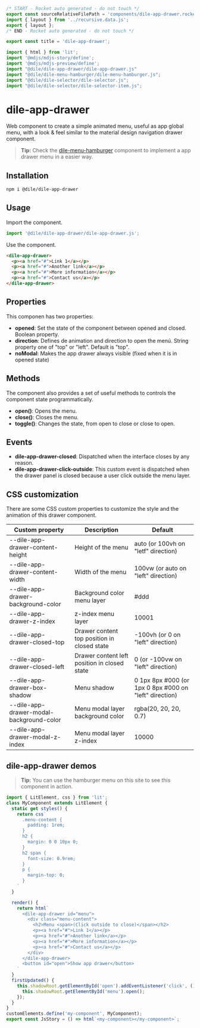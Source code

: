 ```js server
/* START - Rocket auto generated - do not touch */
export const sourceRelativeFilePath = 'components/dile-app-drawer.rocket.md';
import { layout } from '../recursive.data.js';
export { layout };
/* END - Rocket auto generated - do not touch */

export const title = 'dile-app-drawer';
```

```js script
import { html } from 'lit'; 
import '@mdjs/mdjs-story/define';
import '@mdjs/mdjs-preview/define';
import "@dile/dile-app-drawer/dile-app-drawer.js"
import "@dile/dile-menu-hamburger/dile-menu-hamburger.js";
import "@dile/dile-selector/dile-selector.js";
import "@dile/dile-selector/dile-selector-item.js";
```

# dile-app-drawer

Web component to create a simple animated menu, useful as app global menu, with a look & feel similar to the material design navigation drawer component.

> **Tip:** Check the [dile-menu-hamburger](/components/dile-menu-hamburger) component to implement a app drawer menu in a easier way.

## Installation

```bash
npm i @dile/dile-app-drawer
```

## Usage

Import the component.

```javascript
import '@dile/dile-app-drawer/dile-app-drawer.js';
```

Use the component.

```html
<dile-app-drawer>
  <p><a href="#">Link 1</a></p>
  <p><a href="#">Another link</a></p>
  <p><a href="#">More information</a></p>
  <p><a href="#">Contact us</a></p>
</dile-app-drawer>
```

## Properties

This componen has two properties:

- **opened**: Set the state of the component between opened and closed. Boolean property.
- **direction**: Defines de animation and direction to open the menú. String property one of "top" or "left". Default is "top".
- **noModal**: Makes the app drawer always visible (fixed when it is in opened state)

## Methods

The component also provides a set of useful methods to controls the component state programmatically.

- **open()**: Opens the menu.
- **close()**: Closes the menu.
- **toggle()**: Changes the state, from open to close or close to open.

## Events

- **dile-app-drawer-closed**: Dispatched when the interface closes by any reason.
- **dile-app-drawer-click-outside**: This custom event is dispatched when the drawer panel is closed because a user click outside the menu layer.

## CSS customization

There are some CSS custom properties to customize the style and the animation of this drawer component.

Custom property | Description | Default
----------------|-------------|---------
--dile-app-drawer-content-height | Height of the menu | auto (or 100vh on "letf" direction)
--dile-app-drawer-content-width | Width of the menu | 100vw (or auto on "left" direction)
--dile-app-drawer-background-color | Background color menu layer | #ddd
--dile-app-drawer-z-index | z-index menu layer | 10001
--dile-app-drawer-closed-top | Drawer content top position in closed state | -100vh (or 0 on "left" direction) 
--dile-app-drawer-closed-left | Drawer content left position in closed state | 0 (or -100vw on "left" direction) 
--dile-app-drawer-box-shadow | Menu shadow | 0 1px 8px #000 (or 1px 0 8px #000 on "left" direction)
--dile-app-drawer-modal-background-color | Menu modal layer background color | rgba(20, 20, 20, 0.7)
--dile-app-drawer-modal-z-index | Menu modal layer z-index | 10000

## dile-app-drawer demos

> **Tip:** You can use the hamburger menu on this site to see this component in action.

```js preview-story
import { LitElement, css } from 'lit';
class MyComponent extends LitElement {
  static get styles() {
    return css`
      .menu-content {
        padding: 1rem;
      }
      h2 {
        margin: 0 0 10px 0;
      }
      h2 span {
        font-size: 0.9rem;
      }
      p {
        margin-top: 0;
      }
    `
  }

  render() {
    return html`
      <dile-app-drawer id="menu">
        <div class="menu-content">
          <h2>Menu <span>(Click outside to close)</span></h2>
          <p><a href="#">Link 1</a></p>
          <p><a href="#">Another link</a></p>
          <p><a href="#">More information</a></p>
          <p><a href="#">Contact us</a></p>
        </div>
      </dile-app-drawer>
      <button id="open">Show app drawer</button>
    `
  }
  firstUpdated() {
    this.shadowRoot.getElementById('open').addEventListener('click', () => {
      this.shadowRoot.getElementById('menu').open();
    });
  }
}
customElements.define('my-component', MyComponent);
export const JsStory = () => html`<my-component></my-component>`;
```